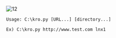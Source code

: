 




![12](https://user-images.githubusercontent.com/72355033/102657756-4e996c00-4187-11eb-8dc3-02e3d1ab521e.PNG)



    Usage: C:\kro.py [URL...] [directory...]

    Ex) C:\kro.py http://www.test.com lnx1
    
    
    

